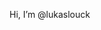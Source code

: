 Hi, I’m @lukaslouck

<!---
lukaslouck/lukaslouck is a ✨ special ✨ repository because its `README.md` (this file) appears on your GitHub profile.
You can click the Preview link to take a look at your changes.
--->
